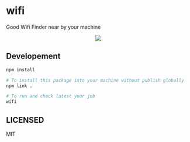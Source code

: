 # wifi

Good Wifi Finder near by your machine

<center>
  <img src="./media/usage.gif" />
</center>

## Developement

```bash
npm install

# To install this package into your machine without publish globally
npm link .

# To run and check latest your job
wifi
```

## LICENSED

MIT